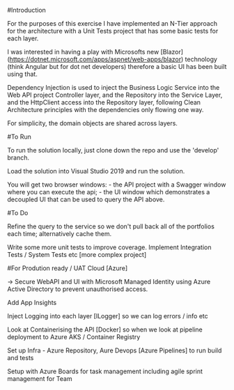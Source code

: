 #Introduction

For the purposes of this exercise I have implemented an N-Tier approach for the architecture with a Unit Tests project that has some basic tests for each layer.

I was interested in having a play with Microsofts new [Blazor] (https://dotnet.microsoft.com/apps/aspnet/web-apps/blazor) technology (think Angular but for dot net developers) therefore a basic UI has been built using that.

Dependency Injection is used to inject the Business Logic Service into the Web API project Controller layer, and the Repository into the Service Layer, and the HttpClient access into the Repository layer, following Clean Architecture principles with the dependencies only flowing one way.

For simplicity, the domain objects are shared across layers.

#To Run

To run the solution locally, just clone down the repo and use the 'develop' branch.

Load the solution into Visual Studio 2019 and run the solution. 

You will get two browser windows:
	- the API project with a Swagger window where you can execute the api;
	- the UI window which demonstrates a decoupled UI that can be used to query the API above.

#To Do

Refine the query to the service so we don't pull back all of the portfolios each time; alternatively cache them.

Write some more unit tests to improve coverage. Implement Integration Tests / System Tests etc [more complex project]

#For Prodution ready / UAT Cloud [Azure]

-> Secure WebAPI and UI with Microsoft Managed Identity using Azure Active Directory to prevent unauthorised access.

Add App Insights

Inject Logging into each layer [ILogger] so we can log errors / info etc

Look at Containerising the API [Docker] so when we look at pipeline deployment to Azure AKS / Container Registry

Set up Infra - Azure Repository, Aure Devops [Azure Pipelines] to run build and tests

Setup with Azure Boards for task management including agile sprint management for Team
